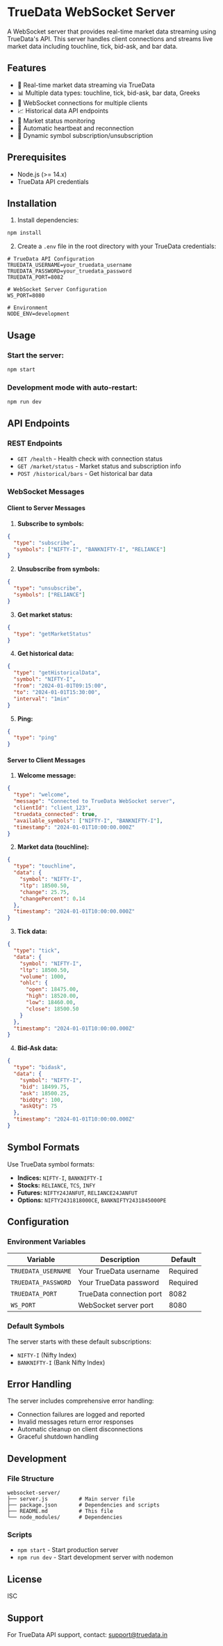 # TrueData WebSocket Server

A WebSocket server that provides real-time market data streaming using TrueData's API. This server handles client connections and streams live market data including touchline, tick, bid-ask, and bar data.

## Features

- 🔄 Real-time market data streaming via TrueData
- 📊 Multiple data types: touchline, tick, bid-ask, bar data, Greeks
- 🔌 WebSocket connections for multiple clients
- 📈 Historical data API endpoints
- 🏪 Market status monitoring
- 💓 Automatic heartbeat and reconnection
- 🎯 Dynamic symbol subscription/unsubscription

## Prerequisites

- Node.js (>= 14.x)
- TrueData API credentials

## Installation

1. Install dependencies:
```bash
npm install
```

2. Create a `.env` file in the root directory with your TrueData credentials:
```env
# TrueData API Configuration
TRUEDATA_USERNAME=your_truedata_username
TRUEDATA_PASSWORD=your_truedata_password
TRUEDATA_PORT=8082

# WebSocket Server Configuration
WS_PORT=8080

# Environment
NODE_ENV=development
```

## Usage

### Start the server:
```bash
npm start
```

### Development mode with auto-restart:
```bash
npm run dev
```

## API Endpoints

### REST Endpoints

- `GET /health` - Health check with connection status
- `GET /market/status` - Market status and subscription info
- `POST /historical/bars` - Get historical bar data

### WebSocket Messages

#### Client to Server Messages

1. **Subscribe to symbols:**
```json
{
  "type": "subscribe",
  "symbols": ["NIFTY-I", "BANKNIFTY-I", "RELIANCE"]
}
```

2. **Unsubscribe from symbols:**
```json
{
  "type": "unsubscribe", 
  "symbols": ["RELIANCE"]
}
```

3. **Get market status:**
```json
{
  "type": "getMarketStatus"
}
```

4. **Get historical data:**
```json
{
  "type": "getHistoricalData",
  "symbol": "NIFTY-I",
  "from": "2024-01-01T09:15:00",
  "to": "2024-01-01T15:30:00",
  "interval": "1min"
}
```

5. **Ping:**
```json
{
  "type": "ping"
}
```

#### Server to Client Messages

1. **Welcome message:**
```json
{
  "type": "welcome",
  "message": "Connected to TrueData WebSocket server",
  "clientId": "client_123",
  "truedata_connected": true,
  "available_symbols": ["NIFTY-I", "BANKNIFTY-I"],
  "timestamp": "2024-01-01T10:00:00.000Z"
}
```

2. **Market data (touchline):**
```json
{
  "type": "touchline",
  "data": {
    "symbol": "NIFTY-I",
    "ltp": 18500.50,
    "change": 25.75,
    "changePercent": 0.14
  },
  "timestamp": "2024-01-01T10:00:00.000Z"
}
```

3. **Tick data:**
```json
{
  "type": "tick",
  "data": {
    "symbol": "NIFTY-I",
    "ltp": 18500.50,
    "volume": 1000,
    "ohlc": {
      "open": 18475.00,
      "high": 18520.00,
      "low": 18460.00,
      "close": 18500.50
    }
  },
  "timestamp": "2024-01-01T10:00:00.000Z"
}
```

4. **Bid-Ask data:**
```json
{
  "type": "bidask",
  "data": {
    "symbol": "NIFTY-I",
    "bid": 18499.75,
    "ask": 18500.25,
    "bidQty": 100,
    "askQty": 75
  },
  "timestamp": "2024-01-01T10:00:00.000Z"
}
```

## Symbol Formats

Use TrueData symbol formats:
- **Indices:** `NIFTY-I`, `BANKNIFTY-I`
- **Stocks:** `RELIANCE`, `TCS`, `INFY`
- **Futures:** `NIFTY24JANFUT`, `RELIANCE24JANFUT`
- **Options:** `NIFTY2431818000CE`, `BANKNIFTY2431845000PE`

## Configuration

### Environment Variables

| Variable | Description | Default |
|----------|-------------|---------|
| `TRUEDATA_USERNAME` | Your TrueData username | Required |
| `TRUEDATA_PASSWORD` | Your TrueData password | Required |
| `TRUEDATA_PORT` | TrueData connection port | 8082 |
| `WS_PORT` | WebSocket server port | 8080 |

### Default Symbols

The server starts with these default subscriptions:
- `NIFTY-I` (Nifty Index)
- `BANKNIFTY-I` (Bank Nifty Index)

## Error Handling

The server includes comprehensive error handling:
- Connection failures are logged and reported
- Invalid messages return error responses
- Automatic cleanup on client disconnections
- Graceful shutdown handling

## Development

### File Structure
```
websocket-server/
├── server.js          # Main server file
├── package.json       # Dependencies and scripts  
├── README.md          # This file
└── node_modules/      # Dependencies
```

### Scripts
- `npm start` - Start production server
- `npm run dev` - Start development server with nodemon

## License

ISC

## Support

For TrueData API support, contact: support@truedata.in 